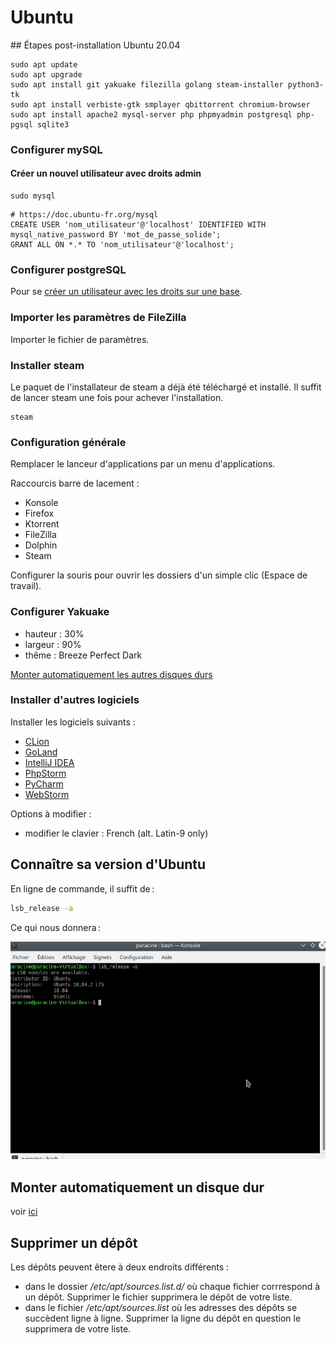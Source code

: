 # Ubuntu

## Étapes post-installation Ubuntu 20.04

```shell script
sudo apt update
sudo apt upgrade
sudo apt install git yakuake filezilla golang steam-installer python3-tk
sudo apt install verbiste-gtk smplayer qbittorrent chromium-browser
sudo apt install apache2 mysql-server php phpmyadmin postgresql php-pgsql sqlite3
```

### Configurer mySQL

#### Créer un nouvel utilisateur avec droits admin

```shell script
sudo mysql
```

```mysql
# https://doc.ubuntu-fr.org/mysql
CREATE USER 'nom_utilisateur'@'localhost' IDENTIFIED WITH mysql_native_password BY 'mot_de_passe_solide';
GRANT ALL ON *.* TO 'nom_utilisateur'@'localhost';
```

### Configurer postgreSQL

Pour se [créer un utilisateur avec les droits sur une base](../../logiciels/postgresql/postgresql.md#crer-un-nouvel-utilisateur-super-admin-avec-sa-table-correspondante).

### Importer les paramètres de FileZilla

Importer le fichier de paramètres.

### Installer steam

Le paquet de l'installateur de steam a déjà été téléchargé et installé. Il
suffit de lancer steam une fois pour achever l'installation.

```shell script
steam
``` 

### Configuration générale

Remplacer le lanceur d'applications par un menu d'applications.

Raccourcis barre de lacement :
- Konsole
- Firefox
- Ktorrent
- FileZilla
- Dolphin
- Steam

Configurer la souris pour ouvrir les dossiers d'un simple clic (Espace de travail).

### Configurer Yakuake

- hauteur : 30%
- largeur : 90%
- thême : Breeze Perfect Dark

[Monter automatiquement les autres disques durs](../../logiciels/fstab/fstab.md#monter-automatiquement-un-disque-au-dmarrage)

### Installer d'autres logiciels

Installer les logiciels suivants :
- [CLion](https://www.jetbrains.com/clion/)
- [GoLand](https://www.jetbrains.com/go/)
- [IntelliJ IDEA](https://www.jetbrains.com/idea/)
- [PhpStorm](https://www.jetbrains.com/phpstorm/)
- [PyCharm](https://www.jetbrains.com/pycharm/)
- [WebStorm](https://www.jetbrains.com/webstorm/)

Options à modifier :

- modifier le clavier : French (alt. Latin-9 only)


## Connaître sa version d'Ubuntu

En ligne de commande, il suffit de :

```bash
lsb_release -a
```

Ce qui nous donnera :

![Connaître sa version d'Ubuntu](images/ubuntu_release_name.png "Connaître sa version d'Ubuntu")

## Monter automatiquement un disque dur

voir [ici](../../logiciels/fstab/fstab.md#monter-automatiquement-un-disque-au-dmarrage)

## Supprimer un dépôt

Les dépôts peuvent êtere à deux endroits différents :
- dans le dossier _/etc/apt/sources.list.d/_ où chaque fichier corrrespond
à un dépôt. Supprimer le fichier supprimera le dépôt de votre liste.
- dans le fichier _/etc/apt/sources.list_ où les adresses des dépôts se
succèdent ligne à ligne. Supprimer la ligne du dépôt en question le supprimera
de votre liste.